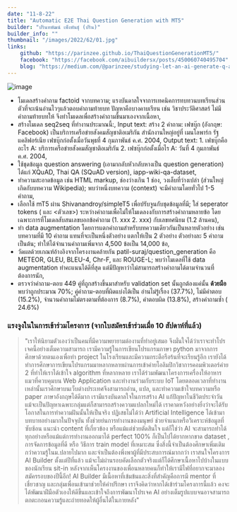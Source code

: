 ```yaml
---
date: "11-8-22"
title: "Automatic E2E Thai Question Generation with MT5"
builder: "ปรินทพัฒน์ เพ็งพันธุ์ (ปริน)"
builder_info: ""
thumbnail: "/images/2022/62/01.jpg"
links:
    github: "https://parinzee.github.io/ThaiQuestionGenerationMT5/"
    facebook: "https://facebook.com/aibuildersx/posts/450060740495704"
    blog: "https://medium.com/@parinzee/studying-let-an-ai-generate-q-as-to-quiz-you-9ef27b1554d"
---
```


![image](/images/2022/62/01.jpg)

- โมเดลสร้างคำถาม factoid จากบทความ; แรงบันดาลใจจาการเทคนิคการทบทวนบทเรียนส่วนตัวที่จะเน้นอ่านไวๆแล้วตอบคำถามท้ายบท ปัญหาคือบางคาบเรียน เช่น วิชาประวัติศาสตร์ ไม่มีคำถามท้ายบทให้ จึงทำโมเดลเพื่อสร้างคำถามขึ้นมาเองจากเนื้อหา,
- สร้างโมเดล seq2seq ที่ทำงานประมาณนี้:, Input text: สร้าง 2 คำถาม: เฟซบุ๊ก (อังกฤษ: Facebook) เป็นบริการเครือข่ายสังคมสัญชาติอเมริกัน สำนักงานใหญ่อยู่ที่ เมนโลพาร์ก รัฐแคลิฟอร์เนีย เฟซบุ๊กก่อตั้งเมื่อวันพุธที่ 4 กุมภาพันธ์ ค.ศ. 2004, Output text: 1. เฟซบุ๊กคืออะไร A: บริการเครือข่ายสังคมสัญชาติอเมริกัน 2. เฟซบุ๊กก่อตั้งเมื่อไร A: วันที่ 4 กุมภาพันธ์ ค.ศ. 2004,
- ใช้ชุดข้อมูล question answering (เอามากลับหัวกลับหางเป็น question generation) ได้แก่ XQuAD, Thai QA (SQuAD version), iapp-wiki-qa-dataset,
- ทำความสะอาดข้อมูล เช่น HTML markup, ช่องว่างเกิน 1 ช่อง, วงเล็บที่ว่างเปล่า (ส่วนใหญ่เกิดกับบทความ Wikipedia); พบว่าหนึ่งบทความ (context) จะมีคำถามโดยทั่วไป 1-5 คำถาม,
- เลือกใช้ mT5 ผ่าน Shivanandroy/simpleT5 เพื่อปรับจูนกับชุดข้อมูลที่มี; ใส่ seperator tokens (<SEP> และ <ตัวเลข>) ระหว่างคำถามเพื่อไม่ให้โมเดลงงกับการสร้างคำถามหลายข้อ โดยเฉพาะการที่โมเดลสับสนเลขบอกข้อคำถาม (1. xxx 2. xxx) กับเลขทศนิยม (1.2 ล้านคน),
- ทำ data augmentation โดยการแตกคำถามสำหรับบทความเดียวกันเป็นหลายตัวอย่าง เช่น บทความที่มี 10 คำถาม แทนที่จะเป็นหนึ่งตัวอย่าง แตกให้เป็น 2 ตัวอย่าง ตัวอย่างละ 5 คำถาม เป็นต้น; ทำให้ได้จำนวนคำถามเพิ่มจาก 4,500 ข้อเป็น 14,000 ข้อ,
- วัดผลด้วยเกณฑ์อ้างอิงจากโครงงานคล้ายกัน patil-suraj/question_generation คือ METEOR, GLEU, BLEU-4, Chr-F, และ ROUGE-L; พบว่าโมเดลที่ใช้ data augmentation ทำคะแนนได้ดีที่สุด แต่มีปัญหาว่าไม่สามารถสร้างคำถามได้ตามจำนวนที่ต้องการนัก,
- ตรวจว่าคำถาม-ตอบ 449 คู่ที่ถูกสร้างขึ้นมาสำหรับ validation set นั้นถูกต้องแค่นั้น **ด้วยมือ** พบว่าถูกประมาณ 70%; คู่คำถาม-ตอบที่ผิดแบ่งได้เป็น อ่านไม่รู้เรื่อง (37.7%), ไม่มีคำตอบ (15.2%), จำนวนคำถามไม่ตรงตามที่ต้องการ (8.7%), คำตอบผิด (13.8%), สร้างคำถามซ้ำ ( 24.6%)

### แรงจูงในในการเข้าร่วมโครงการ (จากใบสมัครเข้าร่วมเมื่อ 10 สัปดาห์ที่แล้ว)

> "เราให้นิยามตัวเองว่าเป็นคนที่มีความพยายามต่องานที่ทำอยู่เสมอ จึงมั่นใจได้ว่าเราจะทำโปรเจคนี้อย่างเต็มความสามารถ เรามีความรู้ในการเขียนโปรแกรมภาษา python มาจากการศึกษาด้วยตนเองเพื่อทำ project ในโรงเรียนและมีความกระตือรือร้นที่จะเรียนรู้อีก เรายังได้ทำการศึกษาการเขียนโปรแกรมมาหลากหลายผ่านการเข้าค่ายโอลิมปิกวิชาการคอมพิวเตอร์ค่าย 2 ที่ทำให้เราได้เข้าใจ algorithm ที่หลากหลาย เราได้ร่วมพัฒนาโครงการเครื่องให้อาหารแมวที่ควบคุมบน Web Application และทำงานร่วมกับระบบ IoT โดยตลอดเวลาที่ทำงานเหล่านั้นเราศึกษาบนเว็บต่างประเทศจึงสามารถอ่าน, แปล, และทำความเข้าใจบทความหรือ paper ภาษาอังกฤษได้ดีมาก เรามีแรงบันดาลใจในการสร้าง AI แก้ปัญหาในชีวิตประจำวัน แม้จะเป็นปัญหาเฉพาะกลุ่มแต่ก็สามารถสร้างความแปลกใหม่ได้ เราคาดหวังอย่างยิ่งว่าจะได้รับโอกาสในการทำความฝันนั้นให้เป็นจริง  ปฏิเสธไม่ได้ว่า Artificial Intelligence ได้เข้ามาบทบาทอย่างมากในปัจจุบัน ทั้งช่วยย่นการทำงานของมนุษย์ ช่วยจำแนกหรือวิเคราะห์ข้อมูลที่ซับซ้อน แนะนำ content ที่เกี่ยวข้อง หรือแม้แต่ช่วยตัดสินใจ แต่ก็ใช่ว่า AI จะสามารถทำได้ทุกอย่างหรือแม้แต่การทำงานออกมาได้ perfect 100% ก็เป็นไปได้ยากหากขาด dataset , การจัดการข้อมูลที่ดี หรือ วิธีการ train model ที่เหมาะสม ซึ่งสิ่งนี้จำเป็นต้องศึกษาเพิ่มเติมกว่าความรู้ในม.ปลายไปมาก และจำเป็นต้องพึ่งพาผู้ที่มีประสบการณ์มากกว่า  เราสนใจโครงการ AI Builder ตั้งแต่ปีที่แล้ว แม้จะไม่ผ่านรอบคัดเลือกตัวจริงแต่ก็ได้ศึกษาเนื้อหาไปบ้างในแบบของนักเรียน sit-in หลังจากเห็นโครงงานของเพื่อนหลายคนก็ทำให้เรามีไฟที่อยากจะมาลองสมัครรอบของปีนี้อีก! AI Builder มีเนื้อหาที่เข้มข้นและสิ่งที่สำคัญคือการมี mentor ที่เชี่ยวชาญ และกลุ่มเพื่อนเข้ามาช่วยให้คำปรึกษา เราจึงคิดว่าหากได้เข้าร่วมโครงการนี้แล้ว คงจะได้พัฒนาฝีมือตัวเองให้ดีขึ้นและเข้าใจถึงการพัฒนาโปรเจค AI อย่างเต็มรูปแบบจนอาจสามารถตกตะกอนความรู้และถ่ายทอดให้ผู้อื่นได้ในภายหลัง"